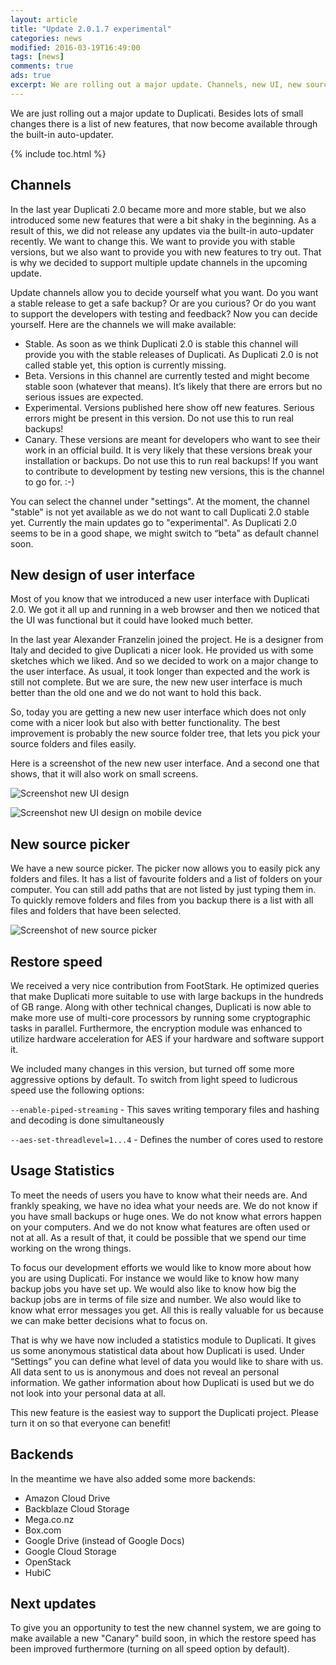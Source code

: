 ```yaml
---
layout: article
title: "Update 2.0.1.7 experimental"
categories: news
modified: 2016-03-19T16:49:00
tags: [news]
comments: true
ads: true
excerpt: We are rolling out a major update. Channels, new UI, new source picker, improved restore speed, usage statistics, more backends.
---
```


We are just rolling out a major update to Duplicati. Besides lots of small changes there is a list of new features, that now become available through the built-in auto-updater.

{% include toc.html %}

## Channels
In the last year Duplicati 2.0 became more and more stable, but we also introduced some new features that were a bit shaky in the beginning. As a result of this, we did not release any updates via the built-in auto-updater recently. We want to change this. We want to provide you with stable versions, but we also want to provide you with new features to try out. That is why we decided to support multiple update channels in the upcoming update.

Update channels allow you to decide yourself what you want. Do you want a stable release to get a safe backup? Or are you curious? Or do you want to support the developers with testing and feedback? Now you can decide yourself. Here are the channels we will make available:
* Stable. As soon as we think Duplicati 2.0 is stable this channel will provide you with the stable releases of Duplicati. As Duplicati 2.0 is not called stable yet, this option is currently missing.
* Beta. Versions in this channel are currently tested and might become stable soon (whatever that means). It’s likely that there are errors but no serious issues are expected.
* Experimental. Versions published here show off new features. Serious errors might be present in this version. Do not use this to run real backups!
* Canary. These versions are meant for developers who want to see their work in an official build. It is very likely that these versions break your installation or backups. Do not use this to run real backups! If you want to contribute to development by testing new versions, this is the channel to go for. :-)

You can select the channel under "settings". At the moment, the channel "stable" is not yet available as we do not want to call Duplicati 2.0 stable yet. Currently the main updates go to "experimental". As Duplicati 2.0 seems to be in a good shape, we might switch to “beta” as default channel soon.


## New design of user interface

Most of you know that we introduced a new user interface with Duplicati 2.0. We got it all up and running in a web browser and then we noticed that the UI was functional but it could have looked much better.

In the last year Alexander Franzelin joined the project. He is a designer from Italy and decided to give Duplicati a nicer look. He provided us with some sketches which we liked. And so we decided to work on a major change to the user interface. As usual, it took longer than expected and the work is still not complete. But we are sure, the new new user interface is much better than the old one and we do not want to hold this back.

So, today you are getting a new new user interface which does not only come with a nicer look but also with better functionality. The best improvement is probably the new source folder tree, that lets you pick your source folders and files easily.

Here is a screenshot of the new new user interface. And a second one that shows, that it will also work on small screens.

![Screenshot new UI design](../../images/news/2016-03-20-New-UI.jpg "New UI design by Alexander Franzelin")


![Screenshot new UI design on mobile device](../../images/news/2016-03-20-New-UI-mobile.jpg "New UI design on mobile device by Alexander Franzelin")


## New source picker

We have a new source picker. The picker now allows you to easily pick any folders and files. It has a list of favourite folders and a list of folders on your computer. You can still add paths that are not listed by just typing them in. To quickly remove folders and files from you backup there is a list with all files and folders that have been selected.

![Screenshot of new source picker](../../images/news/2016-03-20-New-SourcePicker.jpg "New Source Picker")


## Restore speed

We received a very nice contribution from FootStark. He optimized queries that make Duplicati more suitable to use with large backups in the hundreds of GB range. Along with other technical changes, Duplicati is now able to make more use of multi-core processors by running some cryptographic tasks in parallel. Furthermore, the encryption module was enhanced to utilize hardware acceleration for AES if your hardware and software support it.

We included many changes in this version, but turned off some more aggressive options by default. To switch from light speed to ludicrous speed use the following options:

`--enable-piped-streaming` - This saves writing temporary files and hashing and decoding is done simultaneously

`--aes-set-threadlevel=1...4` - Defines the number of cores used to restore


## Usage Statistics

To meet the needs of users you have to know what their needs are. And frankly speaking, we have no idea what your needs are. We do not know if you have small backups or huge ones. We do not know what errors happen on your computers. And we do not know what features are often used or not at all. As a result of that, it could be possible that we spend our time working on the wrong things.

To focus our development efforts we would like to know more about how you are using Duplicati. For instance we would like to know how many backup jobs you have set up. We would also like to know how big the backup jobs are in terms of file size and number. We also would like to know what error messages you get. All this is really valuable for us because we can make better decisions what to focus on.

That is why we have now included a statistics module to Duplicati. It gives us some anonymous statistical data about how Duplicati is used. Under “Settings” you can define what level of data you would like to share with us. All data sent to us is anonymous and does not reveal an personal information. We gather information about how Duplicati is used but we do not look into your personal data at all.

This new feature is the easiest way to support the Duplicati project. Please turn it on so that everyone can benefit!


## Backends

In the meantime we have also added some more backends:
* Amazon Cloud Drive
* Backblaze Cloud Storage
* Mega.co.nz
* Box.com
* Google Drive (instead of Google Docs)
* Google Cloud Storage
* OpenStack
* HubiC

## Next updates

To give you an opportunity to test the new channel system, we are going to make available a new "Canary" build soon, in which the restore speed has been improved furthermore (turning on all speed option by default).
